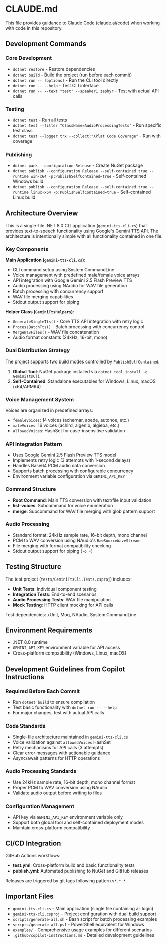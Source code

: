 # CLAUDE.md

This file provides guidance to Claude Code (claude.ai/code) when working with code in this repository.

## Development Commands

### Core Development
- `dotnet restore` - Restore dependencies
- `dotnet build` - Build the project (run before each commit)
- `dotnet run -- [options]` - Run the CLI tool directly
- `dotnet run -- --help` - Test CLI interface
- `dotnet run -- --text "test" --speaker1 zephyr` - Test with actual API calls

### Testing
- `dotnet test` - Run all tests
- `dotnet test --filter "ClassName=AudioProcessingTests"` - Run specific test class
- `dotnet test --logger trx --collect:"XPlat Code Coverage"` - Run with coverage

### Publishing
- `dotnet pack --configuration Release` - Create NuGet package
- `dotnet publish --configuration Release --self-contained true --runtime win-x64 -p:PublishSelfContained=true` - Self-contained Windows build
- `dotnet publish --configuration Release --self-contained true --runtime linux-x64 -p:PublishSelfContained=true` - Self-contained Linux build

## Architecture Overview

This is a single-file .NET 8.0 CLI application (`gemini-tts-cli.cs`) that provides text-to-speech functionality using Google's Gemini TTS API. The architecture is intentionally simple with all functionality contained in one file.

### Key Components

**Main Application (`gemini-tts-cli.cs`)**:
- CLI command setup using System.CommandLine
- Voice management with predefined male/female voice arrays
- API integration with Google Gemini 2.5 Flash Preview TTS
- Audio processing using NAudio for WAV file generation
- Batch processing with concurrency support
- WAV file merging capabilities
- Stdout output support for piping

**Helper Class (`GeminiTtsHelpers`)**:
- `GenerateSingleTts()` - Core TTS API integration with retry logic
- `ProcessBatchTts()` - Batch processing with concurrency control
- `MergeWavFiles()` - WAV file concatenation
- Audio format constants (24kHz, 16-bit, mono)

### Dual Distribution Strategy

The project supports two build modes controlled by `PublishSelfContained`:
1. **Global Tool**: NuGet package installed via `dotnet tool install -g GeminiTtsCli`
2. **Self-Contained**: Standalone executables for Windows, Linux, macOS (x64/ARM64)

### Voice Management System

Voices are organized in predefined arrays:
- `femaleVoices`: 14 voices (achernar, aoede, autonoe, etc.)
- `maleVoices`: 16 voices (achird, algenib, algieba, etc.)
- `allowedVoices`: HashSet for case-insensitive validation

### API Integration Pattern

- Uses Google Gemini 2.5 Flash Preview TTS model
- Implements retry logic (3 attempts with 1-second delays)
- Handles Base64 PCM audio data conversion
- Supports batch processing with configurable concurrency
- Environment variable configuration via `GEMINI_API_KEY`

### Command Structure

- **Root Command**: Main TTS conversion with text/file input validation
- **list-voices**: Subcommand for voice enumeration
- **merge**: Subcommand for WAV file merging with glob pattern support

### Audio Processing

- Standard format: 24kHz sample rate, 16-bit depth, mono channel
- PCM to WAV conversion using NAudio's `RawSourceWaveStream`
- File merging with format compatibility checking
- Stdout output support for piping (`-o -`)

## Testing Structure

The test project (`tests/GeminiTtsCli.Tests.csproj`) includes:
- **Unit Tests**: Individual component testing
- **Integration Tests**: End-to-end scenarios
- **Audio Processing Tests**: WAV file manipulation
- **Mock Testing**: HTTP client mocking for API calls

Test dependencies: xUnit, Moq, NAudio, System.CommandLine

## Environment Requirements

- .NET 8.0 runtime
- `GEMINI_API_KEY` environment variable for API access
- Cross-platform compatibility (Windows, Linux, macOS)

## Development Guidelines from Copilot Instructions

### Required Before Each Commit
- Run `dotnet build` to ensure compilation
- Test basic functionality with `dotnet run -- --help`
- For major changes, test with actual API calls

### Code Standards
- Single-file architecture maintained in `gemini-tts-cli.cs`
- Voice validation against `allowedVoices` HashSet
- Retry mechanisms for API calls (3 attempts)
- Clear error messages with actionable guidance
- Async/await patterns for HTTP operations

### Audio Processing Standards
- Use 24kHz sample rate, 16-bit depth, mono channel format
- Proper PCM to WAV conversion using NAudio
- Validate audio output before writing to files

### Configuration Management
- API key via `GEMINI_API_KEY` environment variable only
- Support both global tool and self-contained deployment modes
- Maintain cross-platform compatibility

## CI/CD Integration

GitHub Actions workflows:
- **test.yml**: Cross-platform build and basic functionality tests
- **publish.yml**: Automated publishing to NuGet and GitHub releases

Releases are triggered by git tags following pattern `v*.*.*`.

## Important Files

- `gemini-tts-cli.cs` - Main application (single file containing all logic)
- `gemini-tts-cli.csproj` - Project configuration with dual build support
- `scripts/generate-all.sh` - Bash script for batch processing examples
- `scripts/generate-all.ps1` - PowerShell equivalent for Windows
- `examples/` - Comprehensive usage examples for different scenarios
- `.github/copilot-instructions.md` - Detailed development guidelines
